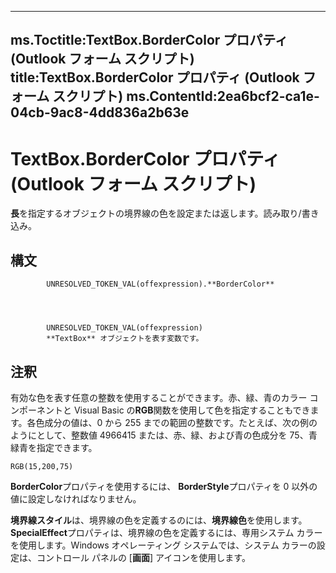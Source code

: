 

---
ms.Toctitle:TextBox.BorderColor プロパティ (Outlook フォーム スクリプト)
title:TextBox.BorderColor プロパティ (Outlook フォーム スクリプト)
ms.ContentId:2ea6bcf2-ca1e-04cb-9ac8-4dd836a2b63e
---
# TextBox.BorderColor プロパティ (Outlook フォーム スクリプト)




**長**を指定するオブジェクトの境界線の色を設定または返します。読み取り/書き込み。

## 構文

            UNRESOLVED_TOKEN_VAL(offexpression).**BorderColor**




            UNRESOLVED_TOKEN_VAL(offexpression)
            **TextBox** オブジェクトを表す変数です。



## 注釈
有効な色を表す任意の整数を使用することができます。赤、緑、青のカラー コンポーネントと Visual Basic の**RGB**関数を使用して色を指定することもできます。各色成分の値は、0 から 255 までの範囲の整数です。たとえば、次の例のようにとして、整数値 4966415 または、赤、緑、および青の色成分を 75、青緑青を指定できます。

```sourcecode
RGB(15,200,75)
```




**BorderColor**プロパティを使用するには、 **BorderStyle**プロパティを 0 以外の値に設定しなければなりません。



**境界線スタイル**は、境界線の色を定義するのには、**境界線色**を使用します。**SpecialEffect**プロパティは、境界線の色を定義するには、専用システム カラーを使用します。Windows オペレーティング システムでは、システム カラーの設定は、コントロール パネルの [**画面**] アイコンを使用します。




